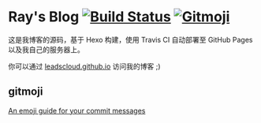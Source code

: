 
# Ray's Blog [![Build Status](https://travis-ci.org/leadscloud/leadscloud.github.io.svg?branch=source)](https://travis-ci.org/leadscloud/leadscloud.github.io) [![Gitmoji](https://img.shields.io/badge/gitmoji-%20%F0%9F%98%9C%20%F0%9F%98%8D-FFDD67.svg)](https://gitmoji.carloscuesta.me)

这是我博客的源码，基于 Hexo 构建，使用 Travis CI 自动部署至 GitHub Pages 以及我自己的服务器上。

你可以通过 [leadscloud.github.io](https://leadscloud.github.io) 访问我的博客 ;)

## gitmoji

[An emoji guide for your commit messages](https://gitmoji.carloscuesta.me/)
